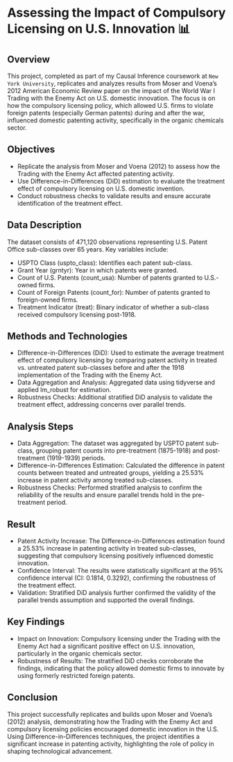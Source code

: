 # Assessing the Impact of Compulsory Licensing on U.S. Innovation 📊

## Overview
This project, completed as part of my Causal Inference coursework at `New York University`, replicates and analyzes results from Moser and Voena’s 2012 American Economic Review paper on the impact of the World War I Trading with the Enemy Act on U.S. domestic innovation. The focus is on how the compulsory licensing policy, which allowed U.S. firms to violate foreign patents (especially German patents) during and after the war, influenced domestic patenting activity, specifically in the organic chemicals sector.


## Objectives
- Replicate the analysis from Moser and Voena (2012) to assess how the Trading with the Enemy Act affected patenting activity.
- Use Difference-in-Differences (DiD) estimation to evaluate the treatment effect of compulsory licensing on U.S. domestic invention.
- Conduct robustness checks to validate results and ensure accurate identification of the treatment effect.

## Data Description
The dataset consists of 471,120 observations representing U.S. Patent Office sub-classes over 65 years. Key variables include:
- USPTO Class (uspto_class): Identifies each patent sub-class.
- Grant Year (grntyr): Year in which patents were granted.
- Count of U.S. Patents (count_usa): Number of patents granted to U.S.-owned firms.
- Count of Foreign Patents (count_for): Number of patents granted to foreign-owned firms.
- Treatment Indicator (treat): Binary indicator of whether a sub-class received compulsory licensing post-1918.

## Methods and Technologies
- Difference-in-Differences (DiD): Used to estimate the average treatment effect of compulsory licensing by comparing patent activity in treated vs. untreated patent sub-classes before and after the 1918 implementation of the Trading with the Enemy Act.
- Data Aggregation and Analysis: Aggregated data using tidyverse and applied lm_robust for estimation.
- Robustness Checks: Additional stratified DiD analysis to validate the treatment effect, addressing concerns over parallel trends.

## Analysis Steps
- Data Aggregation: The dataset was aggregated by USPTO patent sub-class, grouping patent counts into pre-treatment (1875-1918) and post-treatment (1919-1939) periods.
- Difference-in-Differences Estimation: Calculated the difference in patent counts between treated and untreated groups, yielding a 25.53% increase in patent activity among treated sub-classes.
- Robustness Checks: Performed stratified analysis to confirm the reliability of the results and ensure parallel trends hold in the pre-treatment period.

## Result
- Patent Activity Increase: The Difference-in-Differences estimation found a 25.53% increase in patenting activity in treated sub-classes, suggesting that compulsory licensing positively influenced domestic innovation.
- Confidence Interval: The results were statistically significant at the 95% confidence interval (CI: 0.1814, 0.3292), confirming the robustness of the treatment effect.
- Validation: Stratified DiD analysis further confirmed the validity of the parallel trends assumption and supported the overall findings.

## Key Findings
- Impact on Innovation: Compulsory licensing under the Trading with the Enemy Act had a significant positive effect on U.S. innovation, particularly in the organic chemicals sector.
- Robustness of Results: The stratified DiD checks corroborate the findings, indicating that the policy allowed domestic firms to innovate by using formerly restricted foreign patents.

## Conclusion
This project successfully replicates and builds upon Moser and Voena’s (2012) analysis, demonstrating how the Trading with the Enemy Act and compulsory licensing policies encouraged domestic innovation in the U.S. Using Difference-in-Differences techniques, the project identifies a significant increase in patenting activity, highlighting the role of policy in shaping technological advancement.

